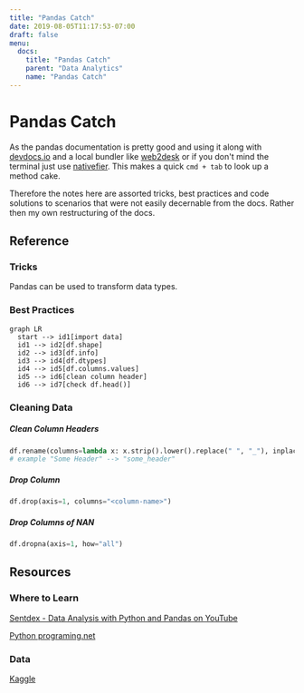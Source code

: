 ```yaml
---
title: "Pandas Catch"
date: 2019-08-05T11:17:53-07:00
draft: false
menu:
  docs:
    title: "Pandas Catch"
    parent: "Data Analytics"
    name: "Pandas Catch"
---
```


# Pandas Catch

As the pandas documentation is pretty good and using it along with [devdocs.io](https://devdocs.io/) and a local bundler like [web2desk](https://appmaker.xyz/web2desk-for-business/?ref=producthunt) or if  you don't mind the terminal just use [nativefier](https://github.com/jiahaog/nativefier). This makes a quick ```cmd + tab``` to look up a method cake. 

Therefore the notes here are assorted tricks, best practices and code solutions to scenarios that were not easily decernable from the docs. Rather then my own restructuring of the docs. 



## Reference

### Tricks  

Pandas can be used to transform data types. 

### Best Practices 

```mermaid 
graph LR
  start --> id1[import data]
  id1 --> id2[df.shape]
  id2 --> id3[df.info]
  id3 --> id4[df.dtypes]
  id4 --> id5[df.columns.values]
  id5 --> id6[clean column header]
  id6 --> id7[check df.head()]

```

### Cleaning Data

##### Clean Column Headers

```python
df.rename(columns=lambda x: x.strip().lower().replace(" ", "_"), inplace=True)
# example "Some Header" --> "some_header"
```

##### Drop Column 

```python 
df.drop(axis=1, columns="<column-name>")
```

##### Drop Columns of NAN

```python
df.dropna(axis=1, how="all")
```

## Resources

### Where to Learn

[Sentdex - Data Analysis with Python and Pandas on YouTube](https://www.youtube.com/watch?v=Iqjy9UqKKuo&list=PLQVvvaa0QuDc-3szzjeP6N6b0aDrrKyL-)

[Python programing.net](https://pythonprogramming.net/)

### Data

[Kaggle](https://www.kaggle.com/)
